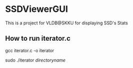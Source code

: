 # SSDViewerGUI
This is a project for VLDB@SKKU for displaying SSD's Stats

## How to run iterator.c
 gcc iterator.c -o iterator

 sudo ./iterator _directoryname_

